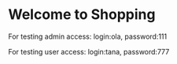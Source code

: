 # Welcome to Shopping

For testing admin access: login:ola, password:111

For testing user access: login:tana, password:777
